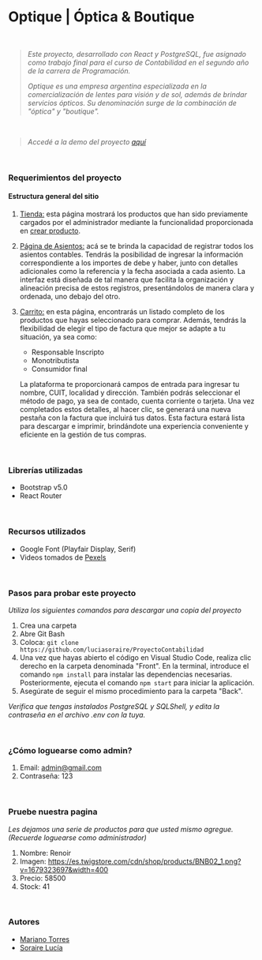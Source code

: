 #  Optique | Óptica & Boutique


<br>

> 
> *Este proyecto, desarrollado con React y PostgreSQL, fue asignado como trabajo final para el curso de Contabilidad en el segundo año de la carrera de Programación.*
> 
>*Optique es una empresa argentina especializada en la comercialización de lentes para visión y de sol, además de brindar servicios ópticos. Su denominación surge de la combinación de "óptica" y "boutique".*
<br>

> *Accedé a la demo del proyecto [aquí](https://optiquecontabilidad.netlify.app)*
> 

<br>

### Requerimientos del proyecto

#### Estructura general del sitio

1. [Tienda:](https://optiquecontabilidad.netlify.app/products) esta página mostrará los productos que han sido previamente cargados por el administrador mediante la funcionalidad proporcionada en [crear producto](https://optiquecontabilidad.netlify.app/createProduct).

1. [Página de Asientos:](https://optiquecontabilidad.netlify.app/asientos) acá se te brinda la capacidad de registrar todos los asientos contables. Tendrás la posibilidad de ingresar la información correspondiente a los importes de debe y haber, junto con detalles adicionales como la referencia y la fecha asociada a cada asiento. La interfaz está diseñada de tal manera que facilita la organización y alineación precisa de estos registros, presentándolos de manera clara y ordenada, uno debajo del otro.

1. [Carrito:](https://optiquecontabilidad.netlify.app/carrito) en esta página, encontrarás un listado completo de los productos que hayas seleccionado para comprar. Además, tendrás la flexibilidad de elegir el tipo de factura que mejor se adapte a tu situación, ya sea como:

    - Responsable Inscripto
    - Monotributista
    - Consumidor final

   La plataforma te proporcionará campos de entrada para ingresar tu nombre, CUIT, localidad y dirección. También podrás seleccionar el método de pago, ya sea de contado, cuenta corriente o tarjeta.
Una vez completados estos detalles, al hacer clic, se generará una nueva pestaña con la factura que incluirá tus datos. Esta factura estará lista para descargar e imprimir, brindándote una experiencia conveniente y eficiente en la gestión de tus compras.

<br>

### Librerías utilizadas
- Bootstrap v5.0
- React Router

<br>

### Recursos utilizados
- Google Font (Playfair Display, Serif)
- Videos tomados de [Pexels](https://www.pexels.com/)

<br>

### Pasos para probar este proyecto
*Utiliza los siguientes comandos para descargar una copia del proyecto*
1. Crea una carpeta
1. Abre Git Bash
1. Coloca:  `git clone https://github.com/luciasoraire/ProyectoContabilidad`
1. Una vez que hayas abierto el código en Visual Studio Code, realiza clic derecho en la carpeta denominada "Front". En la terminal, introduce el comando `npm install` para instalar las dependencias necesarias. Posteriormente, ejecuta el comando `npm start` para iniciar la aplicación.
1. Asegúrate de seguir el mismo procedimiento para la carpeta "Back". 

*Verifica que tengas instalados PostgreSQL y SQLShell, y edita la contraseña en el archivo .env con la tuya.*

<br>

### ¿Cómo loguearse como admin?
1. Email: admin@gmail.com
1. Contraseña: 123

<br>

### Pruebe nuestra pagina
*Les dejamos una serie de productos para que usted mismo agregue. (Recuerde loguearse como administrador)*
1. Nombre: Renoir
1. Imagen: https://es.twigstore.com/cdn/shop/products/BNB02_1.png?v=1679323697&width=400
1. Precio: 58500
1. Stock: 41

<br>

### Autores
- [Mariano Torres](https://github.com/MarianoiTorres)
- [Soraire Lucía](https://github.com/luciasoraire)
